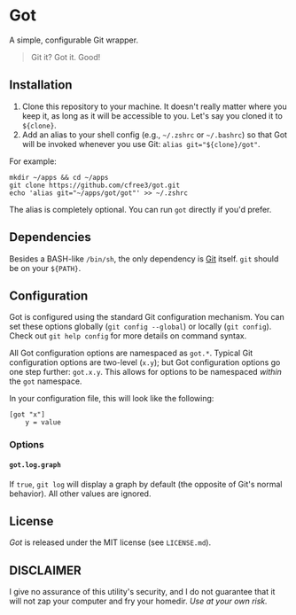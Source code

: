 Got
===
A simple, configurable Git wrapper.

> Git it? Got it. Good!

Installation
------------

1. Clone this repository to your machine. It doesn't really matter where you keep it, as long as it
   will be accessible to you. Let's say you cloned it to `${clone}`.
2. Add an alias to your shell config (e.g., `~/.zshrc` or `~/.bashrc`) so that Got will be invoked
   whenever you use Git: `alias git="${clone}/got"`.

For example:

```shell
mkdir ~/apps && cd ~/apps
git clone https://github.com/cfree3/got.git
echo 'alias git="~/apps/got/got"' >> ~/.zshrc
```

The alias is completely optional. You can run `got` directly if you'd prefer.

Dependencies
------------
Besides a BASH-like `/bin/sh`, the only dependency is [Git][git] itself. `git` should be on your
`${PATH}`.

Configuration
-------------

Got is configured using the standard Git configuration mechanism. You can set these options globally
(`git config --global`) or locally (`git config`). Check out `git help config` for more details
on command syntax.

All Got configuration options are namespaced as `got.*`. Typical Git configuration options are
two-level (`x.y`); but Got configuration options go one step further: `got.x.y`. This allows for
options to be namespaced _within_ the `got` namespace.

In your configuration file, this will look like the following:

```
[got "x"]
    y = value
```

### Options

#### `got.log.graph`

If `true`, `git log` will display a graph by default (the opposite of Git's normal behavior). All
other values are ignored.

License
-------
_Got_ is released under the MIT license (see `LICENSE.md`).

DISCLAIMER
----------
I give no assurance of this utility's security, and I do not guarantee that it will not zap your
computer and fry your homedir. _Use at your own risk._

[git]: http://git-scm.com
